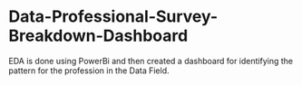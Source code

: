 # Data-Professional-Survey-Breakdown-Dashboard
EDA is done using PowerBi and then created a dashboard for identifying the pattern for the profession in the Data Field.
